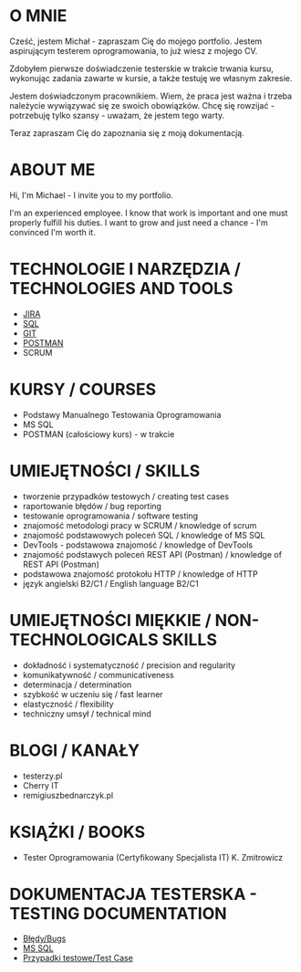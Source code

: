

# O MNIE 
Cześć, jestem Michał - zapraszam Cię do mojego portfolio. 
Jestem aspirującym testerem oprogramowania, to już wiesz z mojego CV. 

Zdobyłem pierwsze doświadczenie testerskie w trakcie trwania kursu,
wykonując zadania zawarte w kursie, a także testuję we własnym
zakresie. 

Jestem doświadczonym pracownikiem. Wiem, że praca jest ważna i trzeba należycie wywiązywać się ze swoich obowiązków. 
Chcę się rowzijać - potrzebuję tylko szansy - uważam, że jestem tego warty.

Teraz zapraszam Cię do zapoznania się z moją dokumentacją.

# ABOUT ME
Hi, I'm Michael - I invite you to my portfolio. 

I'm an experienced employee. I know that work is important and one must properly fulfill his duties.
I want to grow and just need a chance - I'm convinced I'm worth it.


# TECHNOLOGIE I NARZĘDZIA / TECHNOLOGIES AND TOOLS
* [JIRA](https://www.atlassian.com/pl/software/jira)
* [SQL](https://www.microsoft.com/pl-pl/sql-server/sql-server-downloads) 
* [GIT](https://git-scm.com/) 
* [POSTMAN](https://www.postman.com/) 
* SCRUM

# KURSY / COURSES
* Podstawy Manualnego Testowania Oprogramowania 
* MS SQL 
* POSTMAN (całościowy kurs) - w trakcie

# UMIEJĘTNOŚCI / SKILLS
* tworzenie przypadków testowych / creating test cases
* raportowanie błędów / bug reporting
* testowanie oprogramowania / software testing
* znajomość metodologi pracy w SCRUM / knowledge of scrum
* znajomość podstawowych poleceń SQL / knowledge of MS SQL 
* DevTools - podstawowa znajomość / knowledge of DevTools
* znajomość podstawych poleceń REST API (Postman)  / knowledge of REST API (Postman)
* podstawowa znajomość protokołu HTTP / knowledge of HTTP
* język angielski B2/C1 / English language B2/C1

# UMIEJĘTNOŚCI MIĘKKIE / NON-TECHNOLOGICALS SKILLS
* dokładność i systematyczność / precision and regularity
* komunikatywność / communicativeness
* determinacja / determination
* szybkość w uczeniu się / fast learner
* elastyczność / flexibility
* techniczny umsył / technical mind

# BLOGI / KANAŁY
* testerzy.pl
* Cherry IT
* remigiuszbednarczyk.pl

# KSIĄŻKI / BOOKS
* Tester Oprogramowania (Certyfikowany Specjalista IT) K. Zmitrowicz

# DOKUMENTACJA TESTERSKA - TESTING DOCUMENTATION 
* [Błędy/Bugs](https://github.com/MichalMiechowicz/Portfolio/tree/main/B%C5%82%C4%99dy)
* [MS SQL](https://github.com/MichalMiechowicz/Portfolio/tree/main/MS%20SQL)
* [Przypadki testowe/Test Case](https://github.com/MichalMiechowicz/Portfolio/tree/main/Przypadki)
